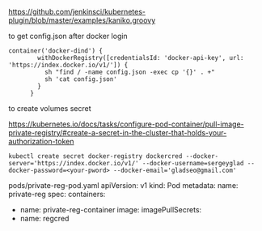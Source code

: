 https://github.com/jenkinsci/kubernetes-plugin/blob/master/examples/kaniko.groovy

to get config.json after docker login
```
container('docker-dind') {
        withDockerRegistry([credentialsId: 'docker-api-key', url: 'https://index.docker.io/v1/']) {
          sh "find / -name config.json -exec cp '{}' . +" 	
          sh 'cat config.json'
        }
      }
```

to create volumes secret

https://kubernetes.io/docs/tasks/configure-pod-container/pull-image-private-registry/#create-a-secret-in-the-cluster-that-holds-your-authorization-token
```
kubectl create secret docker-registry dockercred --docker-server='https://index.docker.io/v1/' --docker-username=sergeyglad --docker-password=<your-pword> --docker-email='gladseo@gmail.com'
```
pods/private-reg-pod.yaml 
apiVersion: v1
kind: Pod
metadata:
  name: private-reg
spec:
  containers:
  - name: private-reg-container
    image: <your-private-image>
  imagePullSecrets:
  - name: regcred


